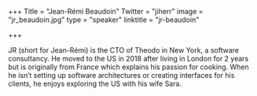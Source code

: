 +++
Title = "Jean-Rémi Beaudoin"
Twitter = "jiherr"
image = "jr_beaudoin.jpg"
type = "speaker"
linktitle = "jr-beaudoin"

+++

JR (short for Jean-Rémi) is the CTO of Theodo in New York, a software consultancy. He moved to the US in 2018 after living in London for 2 years but is originally from France which explains his passion for cooking. When he isn’t setting up software architectures or creating interfaces for his clients, he enjoys exploring the US with his wife Sara.